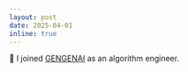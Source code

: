 ```yaml
---
layout: post
date: 2025-04-01
inline: true
---
```

📝 I joined [GENGENAI](https://gengen.ai) as an algorithm engineer.

